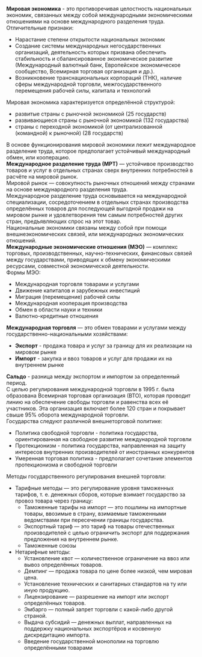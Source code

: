 **Мировая экономика** - это противоречивая целостность национальных экономик, связанных между собой международными экономическими отношениями на основе международного разделения труда.  
Отличительные признаки:
- Нарастание степени открытости национальных экономик
- Создание системы международных негосударственных организаций, деятельность которых призвана обеспечить стабильность и сбалансированное экономическое развитие (Международный валютный банк, Европейское экономическое сообщество, Всемирная торговая организация и др.).
- Возникновение транснациональных корпораций (ТНК), наличие сферы международной торговли, межгосударственного перемещения рабочей силы, капитала и технологий
  
Мировая экономика характеризуется определённой структурой:
- развитые страны с рыночной экономикой (25 государств)
- развивающиеся страны с рыночной экономикой (132 государства)
- страны с переходной экономикой (от централизованной (командной) к рыночной) (28 государств)
  
В основе функционирования мировой экономики лежит международное разделение труда, которое предполагает устойчивый международный обмен, или кооперацию.  
**Международное разделение труда (МРТ)** — устойчивое производство товаров и услуг в отдельных странах сверх внутренних потребностей в расчёте на мировой рынок.  
Мировой рынок — совокупность рыночных отношений между странами на основе международного разделения труда.  
Международное разделение труда основывается на международной специализации, сосредоточением в отдельных странах производства определённых товаров для последующей выгодной продажи на мировом рынке и удовлетворения тем самым потребностей других стран, предъявляющих спрос на этот товар.  
Национальные экономики связаны между собой при помощи внешнеэкономических связей, или международных экономических отношений.  
**Международные экономические отношения (МЭО)** — комплекс торговых, производственных, научно-технических, финансовых связей между государствами, приводящих к обмену экономическими ресурсами, совместной экономической деятельности.  
Формы МЭО:
- Международная торговля товарами и услугами
- Движение капиталов и зарубежных инвестиций
- Миграция (перемещение) рабочей силы
- Международная кооперация производства
- Обмен в области науки и техники
- Валютно-кредитные отношения
  
**Международная торговля** — это обмен товарами и услугами между государственно-национальными хозяйствами:
- **Экспорт** - продажа товара и услуг за границу для их реализации на мировом рынке
- **Импорт** - закупка и ввоз товаров и услуг для продажи их на внутреннем рынке
  
**Сальдо** - разница между экспортом и импортом за определенный период.  
С целью регулирования международной торговли в 1995 г. была образована Всемирная торговая организация (ВТО), которая проводит линию на обеспечение свободы торговли и равенства всех её участников. Эта организация включает более 120 стран и покрывает свыше 95% оборота международной торговли.  
Государства следуют различной внешнеторговой политике:
- Политика свободной торговли - политика государства, ориентированная на свободное развитие международной торговли
- Протекционизм - политика государства, направленная на защиту интересов внутренних производителей от иностранных конкурентов
- Умеренная торговая политика - предполагает сочетание элементов протекционизма и свободной торговли
  
Методы государственного регулирования внешней торговли:
- Тарифные методы — это регулирование уровня таможенных тарифов, т. е. денежных сборов, которые взимает государство за провоз товара через границу:
	- Таможенные тарифы на импорт — это пошлины на импортные товары, ввозимые в страну, взимаемые таможенными ведомствами при пересечении границы государства.
	- Экспортный тариф — это тариф на товары отечественных производителей с целью ограничить экспорт для поддержания предложения на внутреннем рынке.
	- Таможенные союзы
- Нетарифные методы:
	- Установление квот — количественное ограничение на ввоз или вывоз определённых товаров.
	- Демпинг — продажа товара по цене более низкой, чем мировая цена.
	- Установление технических и санитарных стандартов на ту или иную продукцию.
	- Лицензирование — разрешение на импорт или экспорт определённых товаров.
	- Эмбарго — полный запрет торговли с какой-либо другой страной.
	- Выдача субсидий — денежных выплат, направленных на поддержку национальных экспортёров и косвенную дискредитацию импорта.
	- Введение государственной монополии на торговлю определёнными товарами
